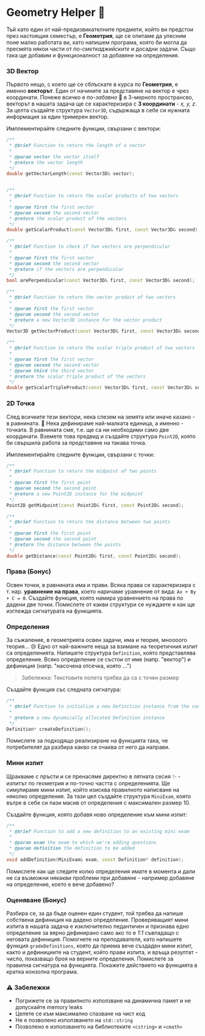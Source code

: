 # Geometry Helper :triangular_ruler:

Тъй като един от най-предизвикателните предмети, който ви предстои през настоящия семестър, е **Геометрия**, ще се опитаме да улесним поне малко работата ви, като напишем програма, която би могла да пресмята някои части от *по-сметкаджийските* и досадни задачи. Също така ще добавим и функционалност за добавяне на определения.

### 3D Вектор

Първото нещо, с което ще се сблъскате в курса по **Геометрия**, е именно **векторът**. Един от начините за представяне на вектор е чрез координати. Понеже всичко е *по-забавно* :clown_face: в 3-мерното пространсво, векторът в нашата задача ще се характеризира с **3 координати** - *x, y, z*. За целта създайте структура `Vector3D`, съдържаща в себе си нужната информация за един тримерен вектор.

Имплементирайте следните функции, свързани с вектори:

```c++
/**
 * @brief Function to return the length of a vector
 * 
 * @param vector the vector itself
 * @return the vector length
 */
double getVectorLength(const Vector3D& vector);


/**
 * @brief Function to return the scalar products of two vectors
 * 
 * @param first the first vector
 * @param second the second vector
 * @return the scalar product of the vectors
 */
double getScalarProduct(const Vector3D& first, const Vector3D& second);

/**
 * @brief Function to check if two vectors are perpendicular
 * 
 * @param first the first vector
 * @param second the second vector
 * @return if the vectors are perpendicular
 */
bool arePerpendicular(const Vector3D& first, const Vector3D& second);

/**
 * @brief Function to return the vector product of two vectors
 * 
 * @param first the first vector
 * @param second the second vector
 * @return a new Vector3D instance for the vector product
 */
Vector3D getVectorProduct(const Vector3D& first, const Vector3D& second);

/**
 * @brief Function to return the scalar triple product of two vectors
 * 
 * @param first the first vector
 * @param second the second vector
 * @param third the third vector
 * @return the scalar triple product of the vectors 
 */
double getScalarTripleProduct(const Vector3D& first, const Vector3D& second, const Vector3D& third);
```

### 2D Точка

След всичките тези вектори, нека слезем на земята или иначе казано - в равнината. :woozy_face: Нека дефинираме най-малката единица, а именно - точката. В равнината сме, т.е. ще са ни необходими само две координати. Вземете това предвид и създайте структура `Point2D`, която би свършила работа за представяне на такава точка.

Имплементирайте следните функции, свързани с точки:

```c++
/**
 * @brief Function to return the midpoint of two points
 * 
 * @param first the first point
 * @param second the second point
 * @return a new Point2D instance for the midpoint
 */
Point2D getMidpoint(const Point2D& first, const Point2D& second);

/**
 * @brief Function to return the distance between two points
 * 
 * @param first the first point
 * @param second the second point
 * @return the distance between the points
 */
double getDistance(const Point2D& first, const Point2D& second);
```

### Права (Бонус)

Освен точки, в равнината има и прави. Всяка права се характеризира с т. нар. **уравнение на права**, което наричаме уравнение от вида: `Ax + By + C = 0`. Създайте функция, която намира уравнението на права по дадени две точки. Помислете от какви структури се нуждаете и как ще изглежда сигнатурата на функцията.

### Определения

За съжаление, в геометрията освен задачи, има и теория, мноооого теория... :cry: Едно от най-важните неща за взимане на теоретичния изпит са определенията. Напишете структура `Definition`, която представлява определение. Всяко определение се състои от име (напр. "вектор") и дефиниция (напр. "насочена отсечка, която ...")

> Забележкa: Текстовите полета трябва да са с точен размер

Създайте функция със следната сигнатура:

```c++
/**
 * @brief Function to initialize a new Definition instance from the console
 * 
 * @return a new dynamically allocated Definition instance
 */
Definition* createDefinition();
```

Помислете за подходящо реализиране на функцията така, че потребителят да разбира какво се очаква от него да направи.

### Мини изпит

Щракваме с пръсти и се пренасяме директно в лятната сесия :sparkles: - изпитът по геометрия и по-точно частта с определенията. Ще симулираме мини изпит, който изисква правилното написване на няколко определения. За тази цел създайте структура `MiniExam`, която вътре в себе си пази масив от определения с максимален размер 10.

Създайте функция, която добавя ново определение към мини изпит:

```c++
/**
 * @brief Function to add a new definition to an existing mini exam
 * 
 * @param exam the exam to which we're adding questions
 * @param definition the definition to be added
 */
void addDefinition(MiniExam& exam, const Definition* definition);
```

Помислете как ще следите колко определения имате в момента и дали не са възможни някакви проблеми при добавяне - например добавяне на определение, което е вече добавено?

### Оценяване (Бонус)

Разбира се, за да бъде оценен един студент, той трябва да напише собствена дефиниция на дадено определение. Проверяващият мини изпита в нашата задача е изключително педантичен и признава едно определение за вярно дефинирано само ако то е *1:1* съвпадащо с неговата дефиниция. Помогнете на преподавателя, като напишете функция `gradeDefinitions`, която да приема вече създаден мини изпит, както и дефинициите на студент, който прави изпита, и връща резултат - число, показващо броя на верните определения. Помислете за правилна сигнатура на функцията. Покажете действието на функцията в кратка конзолна програма.

### :warning: Забележки

- Погрижете се за правилното използване на динамична памет и не допускайте memory leaks
- Целете се към максимално спазване на чист код
- Не е позволено използването на `std::string`
- Позволено е използването на библиотеките `<cstring>` и `<cmath>`